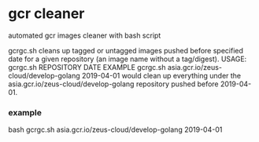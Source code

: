 # gcr cleaner
automated gcr images cleaner with bash script

gcrgc.sh cleans up tagged or untagged images pushed before specified date
for a given repository (an image name without a tag/digest).
USAGE:
  gcrgc.sh REPOSITORY DATE
EXAMPLE
  gcrgc.sh asia.gcr.io/zeus-cloud/develop-golang 2019-04-01
  would clean up everything under the asia.gcr.io/zeus-cloud/develop-golang repository
  pushed before 2019-04-01.
  
  ### example
  bash gcrgc.sh asia.gcr.io/zeus-cloud/develop-golang 2019-04-01
